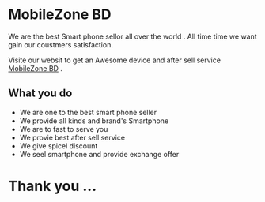 # MobileZone BD
 We are the best Smart phone sellor all over the world . All time time we want gain our coustmers satisfaction.

Visite our websit to get an Awesome device and after sell service  [MobileZone BD](https://mobilezone-bd.web.app/) .





## What you do
- We are one to the best smart phone seller
- We provide all kinds and brand's Smartphone
- We are to fast  to serve you
- We provie best after sell service
- We give spicel discount
- We seel smartphone and provide exchange offer

# Thank you ... 